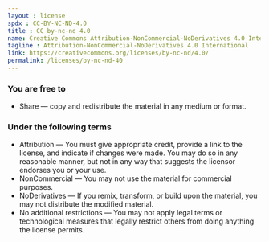 ```yaml
---
layout : license
spdx : CC-BY-NC-ND-4.0
title : CC by-nc-nd 4.0
name: Creative Commons Attribution-NonCommercial-NoDerivatives 4.0 International
tagline : Attribution-NonCommercial-NoDerivatives 4.0 International
link: https://creativecommons.org/licenses/by-nc-nd/4.0/
permalink: /licenses/by-nc-nd-40
---
```


### You are free to

- Share — copy and redistribute the material in any medium or format.

### Under the following terms

- Attribution — You must give appropriate credit, provide a link to the license, and indicate if changes were made. You may do so in any reasonable manner, but not in any way that suggests the licensor endorses you or your use.
- NonCommercial — You may not use the material for commercial purposes.
- NoDerivatives — If you remix, transform, or build upon the material, you may not distribute the modified material.
- No additional restrictions — You may not apply legal terms or technological measures that legally restrict others from doing anything the license permits.

